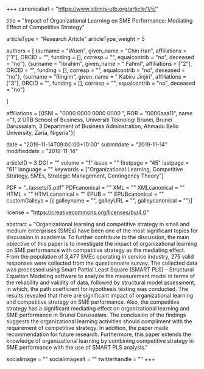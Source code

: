+++
canonicalurl = "https://www.icbmis-utb.org/article/1/5/"

title = "Impact of Organizational Learning on SME Performance: Mediating Effect of Competitive Strategy"

articleType = "Research Article"
articleType_weight = 5

authors = [
  {surname = "Wuen",  given_name = "Chin Han",  affiliations = ["1"],  ORCID = "", funding = [], corresp = "", equalcontrib = "no", deceased = "no"},
  {surname = "Ibrahim",  given_name = " Fahmi",  affiliations = ["2"],  ORCID = "", funding = [], corresp = "", equalcontrib = "no", deceased = "no"},
  {surname = "Ringim",  given_name = " Kabiru Jinjiri",  affiliations = ["3"],  ORCID = "", funding = [], corresp = "", equalcontrib = "no", deceased = "no"}
  
]

affiliations = [{ISNI = "0000 0000 0000 0000 ", ROR = "0000aaa11", name ="1, 2 UTB School of Business, Universiti Teknologi Brunei, Brunei Darussalam, 3 Department of Business Adminstration, Ahmadu Bello University, Zaria, Nigeria"}]

date = "2019-11-14T09:00:00+10:00"
submitdate = "2019-11-14"
modifieddate = "2019-11-14"

articleID = 3
DOI = ""
volume = "1"
issue = ""
firstpage = "45"
lastpage = "61"
language = ""
keywords = ["Organizational Learning, Competitive Strategy, SMEs, Strategic Management, Contingency Theory"]


PDF = "../assets/5.pdf"
PDFcanonical = ""
XML = ""
XMLcanonical = ""
HTML = ""
HTMLcanonical = ""
EPUB = ""
EPUBcanonical = ""
customGalleys = [{ galleyname = "", galleyURL = "", galleycanonical = ""}]

license = "https://creativecommons.org/licenses/by/4.0"

abstract = "Organizational learning and competitive strategy in small and medium enterprises (SMEs) have been one of the most significant topics for discussion in academia. To further contribute to the discussion, the main objective of this paper is to investigate the impact of organizational learning on SME performance with competitive strategy as the mediating effect. From the population of 3,477 SMEs operating in service industry, 275 valid responses were collected from the questionnaire survey. The collected data was processed using Smart Partial Least Square (SMART PLS) – Structural Equation Modeling software to analyze the measurement model in terms of the reliability and validity of data, followed by structural model assessment, in which, the path coefficient for hypothesis testing was conducted. The results revealed that there are significant impact of organizational learning and competitive strategy on SME performance. Also, the competitive strategy has a significant mediating effect on organizational learning and SME performance in Brunei Darussalam. The conclusion of the findings suggests the organizational learning activities should compliment with the requirement of competitive strategy. In addition, the paper made recommendation for future research. Furthermore, this paper extends the knowledge of organizational learning by combining competitive strategy in SME performance with the use of SMART PLS analysis."


socialimage = ""
socialimagealt = ""
twitterhandle = ""
+++

